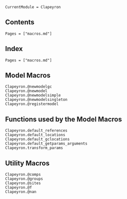 ```@meta
CurrentModule = Clapeyron
```

## Contents

```@contents
Pages = ["macros.md"]
```

## Index

```@index
Pages = ["macros.md"]
```

## Model Macros
```@docs
Clapeyron.@newmodelgc
Clapeyron.@newmodel
Clapeyron.@newmodelsimple
Clapeyron.@newmodelsingleton
Clapeyron.@registermodel
```

## Functions used by the Model Macros
```@docs
Clapeyron.default_references
Clapeyron.default_locations
Clapeyron.default_gclocations
Clapeyron.default_getparams_arguments
Clapeyron.transform_params
```

## Utility Macros
```@docs
Clapeyron.@comps
Clapeyron.@groups
Clapeyron.@sites
Clapeyron.@f
Clapeyron.@nan
```
